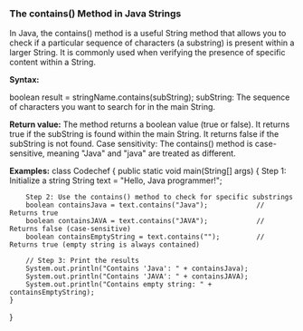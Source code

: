 ### The contains() Method in Java Strings

In Java, the contains() method is a useful String method that allows you to check if a particular sequence of characters (a substring) is present within a larger String. It is commonly used when verifying the presence of specific content within a String.

**Syntax:**

boolean result = stringName.contains(subString);
subString: The sequence of characters you want to search for in the main String.

**Return value:**
The method returns a boolean value (true or false).
It returns true if the subString is found within the main String.
It returns false if the subString is not found.
Case sensitivity: The contains() method is case-sensitive, meaning "Java" and "java" are treated as different.

**Examples:**
class Codechef {
    public static void main(String[] args) {
        Step 1: Initialize a string
        String text = "Hello, Java programmer!";

        Step 2: Use the contains() method to check for specific substrings
        boolean containsJava = text.contains("Java");            // Returns true
        boolean containsJAVA = text.contains("JAVA");            // Returns false (case-sensitive)
        boolean containsEmptyString = text.contains("");         // Returns true (empty string is always contained)

        // Step 3: Print the results
        System.out.println("Contains 'Java': " + containsJava);
        System.out.println("Contains 'JAVA': " + containsJAVA);
        System.out.println("Contains empty string: " + containsEmptyString);
    }
}
